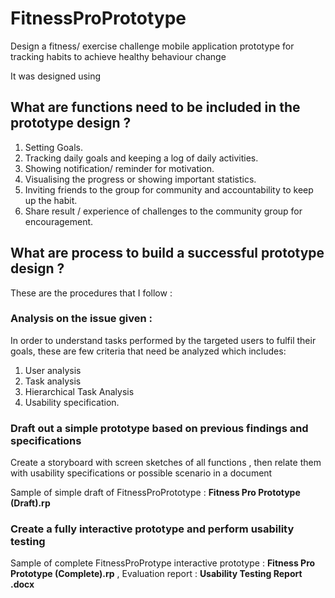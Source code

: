 # FitnessProPrototype
Design a fitness/ exercise challenge mobile application prototype for tracking habits to achieve healthy behaviour change

It was designed using 

## What are functions need to be included in the prototype design ?
1. Setting Goals.
2. Tracking daily goals and keeping a log of daily activities.
3. Showing notification/ reminder for motivation.
4. Visualising the progress or showing important statistics.
5. Inviting friends to the group for community and accountability to keep up the habit.
6. Share result / experience of challenges to the community group for encouragement.

## What are process to build a successful prototype design ?
These are the procedures that I follow : 

### Analysis on the issue given :
In order to understand tasks performed by the targeted users to fulfil their goals, these are few criteria that need be analyzed 
which includes:

1. User analysis
2. Task analysis
3. Hierarchical Task Analysis
4. Usability specification.

### Draft out a simple prototype based on previous findings and specifications
Create a storyboard with screen sketches of all functions , then relate them with usability specifications or possible scenario
in a document

Sample of simple draft of FitnessProPrototype : **Fitness Pro Prototype (Draft).rp**

### Create a fully interactive prototype and perform usability testing
Sample of complete FitnessProProtype interactive prototype : **Fitness Pro Prototype (Complete).rp** ,
Evaluation report : **Usability Testing Report .docx**
